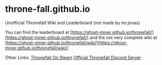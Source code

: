 # throne-fall.github.io
Unofficial Thronefall Wiki and Leaderboard (not made by mr.jonas)

You can find the leaderboard at [https://ghost-miner.github.io/thronefall/](https://ghost-miner.github.io/thronefall/) and the not very complete wiki at [https://ghost-miner.github.io/thronefall/wiki/](https://ghost-miner.github.io/thronefall/wiki/)

Other Links:
[Thronefall On Steam](https://store.steampowered.com/app/2239150/Thronefall/)
[Official Thronefall Discord Server](https://discord.gg/gVYctptyg8)
